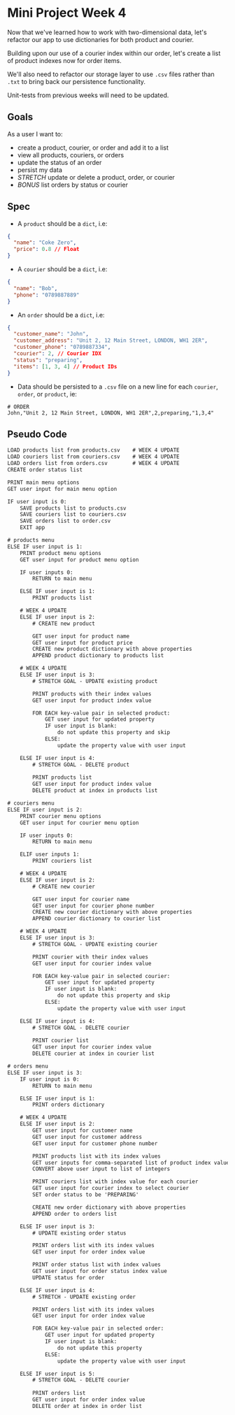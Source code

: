 # Mini Project Week 4

Now that we've learned how to work with two-dimensional data, let's refactor our app to use dictionaries for both product and courier.

Building upon our use of a courier index within our order, let's create a list of product indexes now for order items.

We'll also need to refactor our storage layer to use `.csv` files rather than `.txt` to bring back our persistence functionality.

Unit-tests from previous weeks will need to be updated.

## Goals

As a user I want to:

- create a product, courier, or order and add it to a list
- view all products, couriers, or orders
- update the status of an order
- persist my data
- _STRETCH_ update or delete a product, order, or courier
- _BONUS_ list orders by status or courier

## Spec

- A `product` should be a `dict`, i.e:

```json
{
  "name": "Coke Zero",
  "price": 0.8 // Float
}
```

- A `courier` should be a `dict`, i.e:

```json
{
  "name": "Bob",
  "phone": "0789887889"
}
```

- An `order` should be a `dict`, i.e:

```json
{
  "customer_name": "John",
  "customer_address": "Unit 2, 12 Main Street, LONDON, WH1 2ER",
  "customer_phone": "0789887334",
  "courier": 2, // Courier IDX
  "status": "preparing",
  "items": [1, 3, 4] // Product IDs
}
```

- Data should be persisted to a `.csv` file on a new line for each `courier`, `order`, or `product`, ie:

```csv
# ORDER
John,"Unit 2, 12 Main Street, LONDON, WH1 2ER",2,preparing,"1,3,4"
```

## Pseudo Code

```txt
LOAD products list from products.csv    # WEEK 4 UPDATE
LOAD couriers list from couriers.csv    # WEEK 4 UPDATE
LOAD orders list from orders.csv        # WEEK 4 UPDATE
CREATE order status list

PRINT main menu options
GET user input for main menu option

IF user input is 0:
    SAVE products list to products.csv
    SAVE couriers list to couriers.csv
    SAVE orders list to order.csv
    EXIT app

# products menu
ELSE IF user input is 1:
    PRINT product menu options
    GET user input for product menu option

    IF user inputs 0:
        RETURN to main menu

    ELSE IF user input is 1:
        PRINT products list

    # WEEK 4 UPDATE
    ELSE IF user input is 2:
        # CREATE new product

        GET user input for product name
        GET user input for product price
        CREATE new product dictionary with above properties
        APPEND product dictionary to products list

    # WEEK 4 UPDATE
    ELSE IF user input is 3: 
        # STRETCH GOAL - UPDATE existing product

        PRINT products with their index values
        GET user input for product index value

        FOR EACH key-value pair in selected product:
            GET user input for updated property
            IF user input is blank:
                do not update this property and skip
            ELSE:
                update the property value with user input

    ELSE IF user input is 4:
        # STRETCH GOAL - DELETE product
        
        PRINT products list
        GET user input for product index value
        DELETE product at index in products list

# couriers menu
ELSE IF user input is 2:
    PRINT courier menu options
    GET user input for courier menu option

    IF user inputs 0:
        RETURN to main menu

    ELIF user inputs 1:
        PRINT couriers list

    # WEEK 4 UPDATE
    ELSE IF user input is 2:
        # CREATE new courier

        GET user input for courier name
        GET user input for courier phone number
        CREATE new courier dictionary with above properties
        APPEND courier dictionary to courier list

    # WEEK 4 UPDATE
    ELSE IF user input is 3: 
        # STRETCH GOAL - UPDATE existing courier

        PRINT courier with their index values
        GET user input for courier index value

        FOR EACH key-value pair in selected courier:
            GET user input for updated property
            IF user input is blank:
                do not update this property and skip
            ELSE:
                update the property value with user input

    ELSE IF user input is 4:
        # STRETCH GOAL - DELETE courier
            
        PRINT courier list
        GET user input for courier index value
        DELETE courier at index in courier list

# orders menu
ELSE IF user input is 3:
    IF user input is 0:
        RETURN to main menu

    ELSE IF user input is 1:
        PRINT orders dictionary

    # WEEK 4 UPDATE
    ELSE IF user input is 2:
        GET user input for customer name
        GET user input for customer address
        GET user input for customer phone number

        PRINT products list with its index values
        GET user inputs for comma-separated list of product index values
        CONVERT above user input to list of integers

        PRINT couriers list with index value for each courier
        GET user input for courier index to select courier
        SET order status to be 'PREPARING'

        CREATE new order dictionary with above properties
        APPEND order to orders list

    ELSE IF user input is 3:
        # UPDATE existing order status

        PRINT orders list with its index values
        GET user input for order index value

        PRINT order status list with index values
        GET user input for order status index value
        UPDATE status for order

    ELSE IF user input is 4:
        # STRETCH - UPDATE existing order

        PRINT orders list with its index values
        GET user input for order index value

        FOR EACH key-value pair in selected order:
            GET user input for updated property
            IF user input is blank:
                do not update this property
            ELSE:
                update the property value with user input

    ELSE IF user input is 5:
        # STRETCH GOAL - DELETE courier
                    
        PRINT orders list
        GET user input for order index value
        DELETE order at index in order list
```
